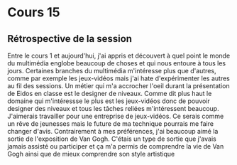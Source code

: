 # Cours 15
## Rétrospective de la session

Entre le cours 1 et aujourd'hui, j'ai appris et découvert à quel point le monde du multimédia englobe beaucoup de choses et qui nous entoure à tous les jours. Certaines branches du multimédia m'intéresse plus que d'autres, comme par exemple les jeux-vidéos mais j'ai hate d'expérimenter les autres au fil des sessions. Un métier qui m'a accrocher l'oeil durant la présentation de Eidos en classe est le designer de niveaux. Comme dit plus haut le domaine qui m'intéressse le plus est les jeux-vidéos donc de pouvoir designer des niveaux et tous les tâches reliées m'intéressent beaucoup. J'aimerais travailler pour une entreprise de jeux-vidéos. Ce serais comme un rêve de jeunesses mais le future de ma technique pourrais me faire changer d'avis. Contrairement à mes préférences, j'ai beaucoup aimé la sortie de l'exposition de Van Gogh. C'étais un type de sortie que j'avais jamais assisté ou participer et ça m'a permis de comprendre la vie de Van Gogh ainsi que de mieux comprendre son style artistique


